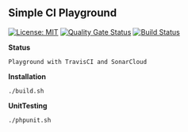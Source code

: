 **Simple CI Playground**
---
[![License: MIT](https://img.shields.io/badge/License-MIT-green.svg)](https://opensource.org/licenses/MIT)
[![Quality Gate Status](https://sonarcloud.io/api/project_badges/measure?project=hulkthedev_timetracker&metric=alert_status)](https://sonarcloud.io/dashboard?id=hulkthedev_timetracker)
[![Build Status](https://travis-ci.org/hulkthedev/timetracker.svg?branch=master)](https://travis-ci.org/hulkthedev/timetracker)

**Status**

    Playground with TravisCI and SonarCloud 

**Installation**

    ./build.sh

**UnitTesting**

    ./phpunit.sh
